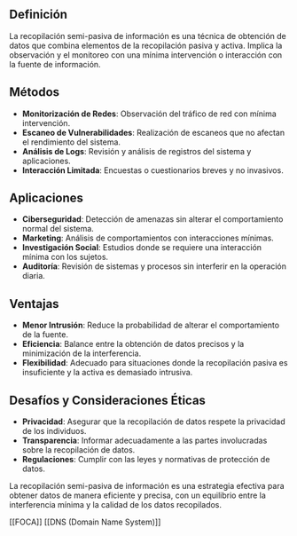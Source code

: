 ## Definición
La recopilación semi-pasiva de información es una técnica de obtención de datos que combina elementos de la recopilación pasiva y activa. Implica la observación y el monitoreo con una mínima intervención o interacción con la fuente de información.

## Métodos
- **Monitorización de Redes**: Observación del tráfico de red con mínima intervención.
- **Escaneo de Vulnerabilidades**: Realización de escaneos que no afectan el rendimiento del sistema.
- **Análisis de Logs**: Revisión y análisis de registros del sistema y aplicaciones.
- **Interacción Limitada**: Encuestas o cuestionarios breves y no invasivos.

## Aplicaciones
- **Ciberseguridad**: Detección de amenazas sin alterar el comportamiento normal del sistema.
- **Marketing**: Análisis de comportamientos con interacciones mínimas.
- **Investigación Social**: Estudios donde se requiere una interacción mínima con los sujetos.
- **Auditoría**: Revisión de sistemas y procesos sin interferir en la operación diaria.

## Ventajas
- **Menor Intrusión**: Reduce la probabilidad de alterar el comportamiento de la fuente.
- **Eficiencia**: Balance entre la obtención de datos precisos y la minimización de la interferencia.
- **Flexibilidad**: Adecuado para situaciones donde la recopilación pasiva es insuficiente y la activa es demasiado intrusiva.

## Desafíos y Consideraciones Éticas
- **Privacidad**: Asegurar que la recopilación de datos respete la privacidad de los individuos.
- **Transparencia**: Informar adecuadamente a las partes involucradas sobre la recopilación de datos.
- **Regulaciones**: Cumplir con las leyes y normativas de protección de datos.

La recopilación semi-pasiva de información es una estrategia efectiva para obtener datos de manera eficiente y precisa, con un equilibrio entre la interferencia mínima y la calidad de los datos recopilados.

[[FOCA]] [[DNS (Domain Name System)]]